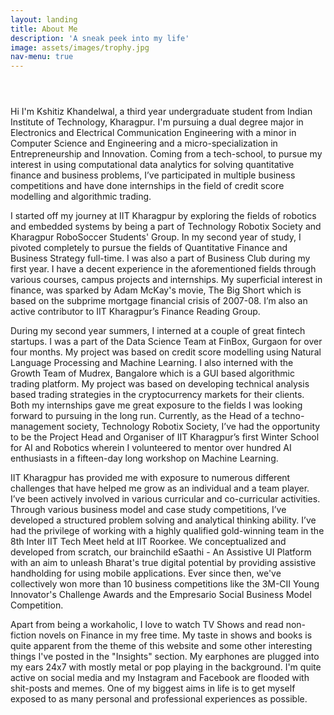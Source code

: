 ```yaml
---
layout: landing
title: About Me
description: 'A sneak peek into my life'
image: assets/images/trophy.jpg
nav-menu: true
---
```

<!-- Main -->
<div id="main" class="alt">
  
<!-- One -->
<section id="one">
	<div class="inner">
		<header class="major">
			<h1></h1>
		</header>


<!-- Content -->
<h2 id="content"></h2>
<p>Hi I'm Kshitiz Khandelwal, a third year undergraduate student from Indian Institute of Technology, Kharagpur. I'm pursuing a dual degree major in Electronics and Electrical Communication Engineering with a minor in Computer Science and Engineering and a micro-specialization in Entrepreneurship and Innovation. Coming from a tech-school, to pursue my interest in using computational data analytics for solving quantitative finance and business problems, I’ve participated in multiple business competitions and have done internships in the field of credit score modelling and algorithmic trading.</p> 

<p>I started off my journey at IIT Kharagpur by exploring the fields of robotics and embedded systems by being a part of Technology Robotix Society and Kharagpur RoboSoccer Students' Group. In my second year of study, I pivoted completely to pursue the fields of Quantitative Finance and Business Strategy full-time. I was also a part of Business Club during my first year. I have a decent experience in the aforementioned fields through various courses, campus projects and internships. My superficial interest in finance, was sparked by  Adam McKay's movie, The Big Short which is based on the subprime mortgage financial crisis of 2007-08. I’m also an active contributor to IIT Kharagpur’s Finance Reading Group.</p>

<p>During my second year summers, I interned at a couple of great fintech startups. I was a part of the Data Science Team at FinBox, Gurgaon for over four months. My project was based on credit score modelling using Natural Language Processing and Machine Learning. I also interned with the Growth Team of Mudrex, Bangalore which is a GUI based algorithmic trading platform. My project was based on developing technical analysis based trading strategies in the cryptocurrency markets for their clients. Both my internships gave me great exposure to the fields I was looking forward to pursuing in the long run. Currently, as the Head of a techno-management society, Technology Robotix Society, I’ve had the opportunity to be the Project Head and Organiser of IIT Kharagpur’s first Winter School for AI and Robotics wherein I volunteered to mentor over hundred AI enthusiasts in a fifteen-day long workshop on Machine Learning.</p>

<p>IIT Kharagpur has provided me with exposure to numerous different challenges that have helped me grow as an individual and a team player. I’ve been actively involved in various curricular and co-curricular activities. Through various business model and case study competitions, I’ve developed a structured problem solving and analytical thinking ability. I’ve had the privilege of working with a highly qualified gold-winning team in the 8th Inter IIT Tech Meet held at IIT Roorkee. We conceptualized and developed from scratch, our brainchild eSaathi - An Assistive UI Platform with an aim to unleash Bharat's true digital potential by providing assistive handholding for using mobile applications. Ever since then, we've collectively won more than 10 business competitions like the 3M-CII Young Innovator's Challenge Awards and the Empresario Social Business Model Competition.</p>

<p>Apart from being a workaholic, I love to watch TV Shows and read non-fiction novels on Finance in my free time. My taste in shows and books is quite apparent from the theme of this website and some other interesting things I've posted in the "Insights" section. My earphones are plugged into my ears 24x7 with mostly metal or pop playing in the background. I'm quite active on social media and my Instagram and Facebook are flooded with shit-posts and memes. One of my biggest aims in life is to get myself exposed to as many personal and professional experiences as possible. </p>
</div>
</section>
</div>
